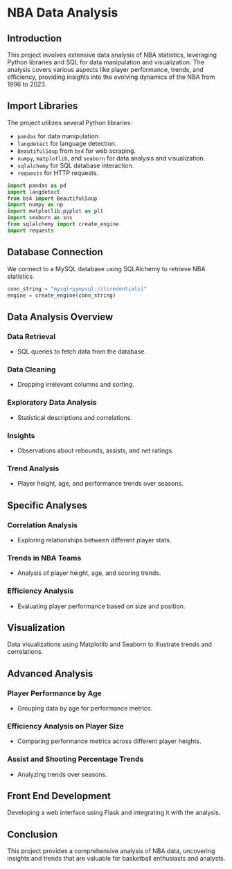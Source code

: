 # NBA Data Analysis

## Introduction
This project involves extensive data analysis of NBA statistics, leveraging Python libraries and SQL for data manipulation and visualization. The analysis covers various aspects like player performance, trends, and efficiency, providing insights into the evolving dynamics of the NBA from 1996 to 2023.

## Import Libraries
The project utilizes several Python libraries:
- `pandas` for data manipulation.
- `langdetect` for language detection.
- `BeautifulSoup` from `bs4` for web scraping.
- `numpy`, `matplotlib`, and `seaborn` for data analysis and visualization.
- `sqlalchemy` for SQL database interaction.
- `requests` for HTTP requests.

```python
import pandas as pd
import langdetect
from bs4 import BeautifulSoup
import numpy as np
import matplotlib.pyplot as plt
import seaborn as sns
from sqlalchemy import create_engine
import requests
```

## Database Connection
We connect to a MySQL database using SQLAlchemy to retrieve NBA statistics.

```python
conn_string = "mysql+pymysql://[credentials]"
engine = create_engine(conn_string)
```

## Data Analysis Overview

### Data Retrieval
- SQL queries to fetch data from the database.

### Data Cleaning
- Dropping irrelevant columns and sorting.

### Exploratory Data Analysis
- Statistical descriptions and correlations.

### Insights
- Observations about rebounds, assists, and net ratings.

### Trend Analysis
- Player height, age, and performance trends over seasons.

## Specific Analyses

### Correlation Analysis
- Exploring relationships between different player stats.

### Trends in NBA Teams
- Analysis of player height, age, and scoring trends.

### Efficiency Analysis
- Evaluating player performance based on size and position.

## Visualization

Data visualizations using Matplotlib and Seaborn to illustrate trends and correlations.

## Advanced Analysis

### Player Performance by Age
- Grouping data by age for performance metrics.

### Efficiency Analysis on Player Size
- Comparing performance metrics across different player heights.

### Assist and Shooting Percentage Trends
- Analyzing trends over seasons.

## Front End Development
Developing a web interface using Flask and integrating it with the analysis.

## Conclusion
This project provides a comprehensive analysis of NBA data, uncovering insights and trends that are valuable for basketball enthusiasts and analysts.
